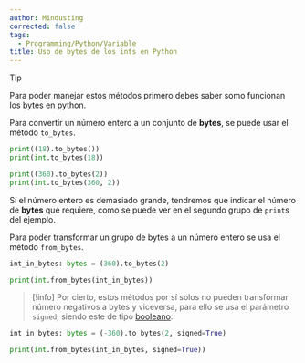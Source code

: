 ```yaml
---
author: Mindusting
corrected: false
tags:
  - Programming/Python/Variable
title: Uso de bytes de los ints en Python
---
```


> [!tip]
> Para poder manejar estos métodos primero debes saber somo funcionan los [bytes](../py_byte.md) en python.

Para convertir un número entero a un conjunto de **bytes**, se puede usar el método `to_bytes`.

```python
print((18).to_bytes())
print(int.to_bytes(18))

print((360).to_bytes(2))
print(int.to_bytes(360, 2))
```

Sí el número entero es demasiado grande, tendremos que indicar el número de **bytes** que requiere, como se puede ver en el segundo grupo de `print`s del ejemplo.

Para poder transformar un grupo de bytes a un número entero se usa el método `from_bytes`.

```python
int_in_bytes: bytes = (360).to_bytes(2)

print(int.from_bytes(int_in_bytes))
```

> [!info]
> Por cierto, estos métodos por sí solos no pueden transformar número negativos a bytes y viceversa, para ello se usa el parámetro `signed`, siendo este de tipo [booleano](../py_bool.md).

```python
int_in_bytes: bytes = (-360).to_bytes(2, signed=True)

print(int.from_bytes(int_in_bytes, signed=True))
```
